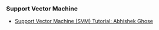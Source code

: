 ### Support Vector Machine

- [Support Vector Machine (SVM) Tutorial: Abhishek Ghose](https://blog.statsbot.co/support-vector-machines-tutorial-c1618e635e93)